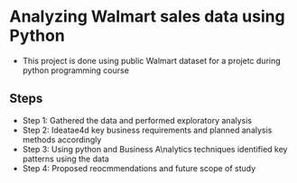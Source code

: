 # Analyzing Walmart sales data using Python

- This project is done using public Walmart dataset for a projetc during python programming course

## Steps
- Step 1: Gathered the data and performed exploratory analysis
- Step 2: Ideatae4d key business requirements and planned analysis methods accordingly
- Step 3: Using python and Business A\nalytics techniques identified key patterns using the data
- Step 4: Proposed reocmmendations and future scope of study 
